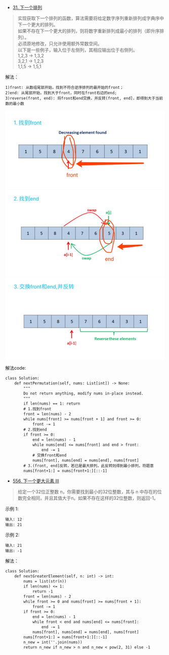 - [31. 下一个排列](https://leetcode-cn.com/problems/next-permutation/)
> 实现获取下一个排列的函数，算法需要将给定数字序列重新排列成字典序中下一个更大的排列。    
> 如果不存在下一个更大的排列，则将数字重新排列成最小的排列（即升序排列）。     
>必须原地修改，只允许使用额外常数空间。    
>以下是一些例子，输入位于左侧列，其相应输出位于右侧列。    
1,2,3 → 1,3,2   
3,2,1 → 1,2,3     
1,1,5 → 1,5,1

解法：
```shell
1)front: 从数组尾部开始，找到不符合逆序排列的最开始的front；    
2)end: 从尾部开始，找到大于front，同时在front右边的end;    
3)reverse(front, end): 将front和end交换，并反转(front, end]，即得到大于当前数的最小数  
```  
![下一个更大的排列front](./相关的图/下一个更大的排列1.jpg)
![下一个更大的排列end](./相关的图/下一个更大的排列2.jpg)
![下一个更大的排列reverse](./相关的图/下一个更大的排列3.jpg)

解法code:
```python3
class Solution:
    def nextPermutation(self, nums: List[int]) -> None:
        """
        Do not return anything, modify nums in-place instead.
        """
        if len(nums) == 1: return
        # 1.找到front
        front = len(nums) - 2
        while nums[front] >= nums[front + 1] and front >= 0:
            front -= 1
        # 2.找到end
        if front >= 0:
            end = len(nums) - 1
            while nums[end] <= nums[front] and end > front:
                end -= 1
            # 交换front和end
            nums[front], nums[end] = nums[end], nums[front]
        # 3.(front, end]反转，若已是最大排列，此反转则得到最小排列，符题意
        nums[front+1:] = nums[front+1:][::-1]
```

- [556. 下一个更大元素 III](https://leetcode-cn.com/problems/next-greater-element-iii/solution/xia-yi-ge-geng-da-yuan-su-iii-by-leetcode/)
> 给定一个32位正整数 n，你需要找到最小的32位整数，其与 n 中存在的位数完全相同，并且其值大于n。如果不存在这样的32位整数，则返回-1。
>
示例 1:
```shell
输入: 12
输出: 21
```
示例 2:
```shell
输入: 21
输出: -1
```
解法：
```python3
class Solution:
    def nextGreaterElement(self, n: int) -> int:
        nums = list(str(n))
        if len(nums) <= 1:
            return -1
        front = len(nums) - 2
        while front >= 0 and nums[front] >= nums[front + 1]:
            front -= 1
        if front >= 0:
            end = len(nums) - 1
            while front < end and nums[end] <= nums[front]:
                end -= 1
            nums[front], nums[end] = nums[end], nums[front]
        nums[front+1:] = nums[front+1:][::-1]
        n_new = int(''.join(nums))
        return n_new if n_new > n and n_new < pow(2, 31) else -1
```
